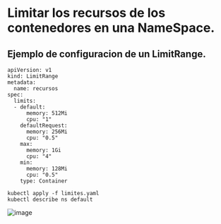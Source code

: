 # Limitar los recursos de los contenedores en una NameSpace.
## Ejemplo de configuracion de un LimitRange.
```
apiVersion: v1
kind: LimitRange
metadata:
  name: recursos
spec:
  limits:
  - default:
      memory: 512Mi
      cpu: "1"
    defaultRequest:
      memory: 256Mi
      cpu: "0.5"
    max:
      memory: 1Gi
      cpu: "4"
    min:
      memory: 128Mi
      cpu: "0.5"
    type: Container
```
```
kubectl apply -f limites.yaml
kubectl describe ns default
```
![image](https://github.com/user-attachments/assets/a56b0673-c0d7-40c9-bd8e-03d05cb3b42f)
